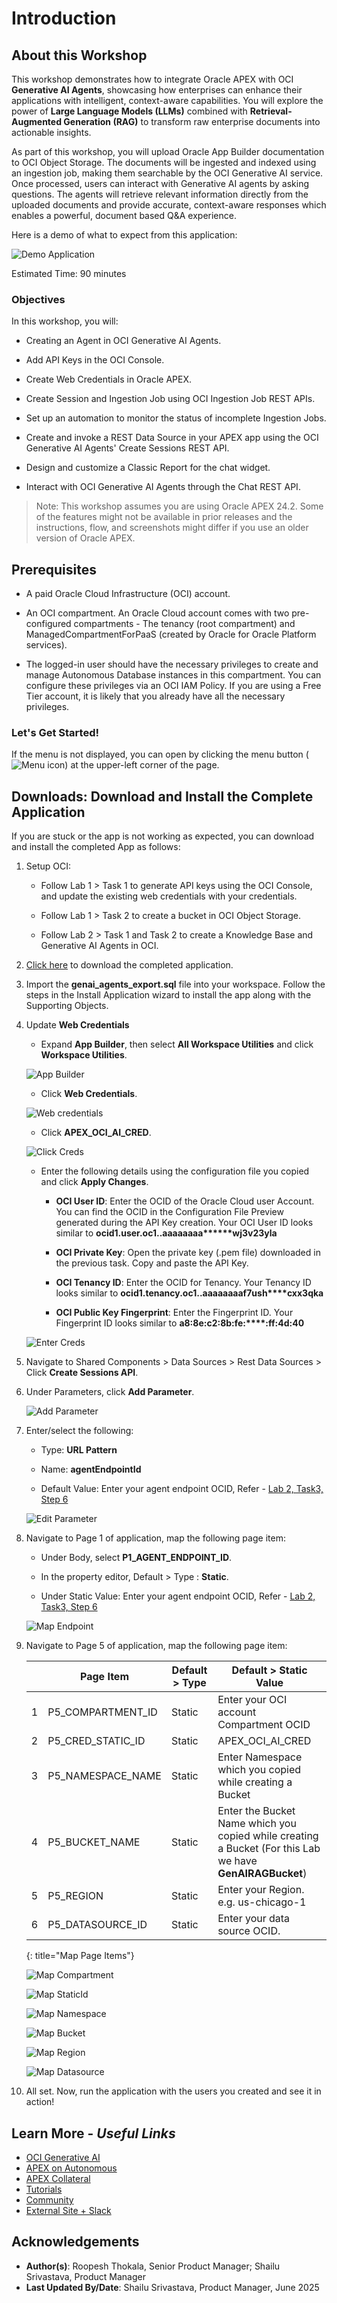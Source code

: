 # Introduction

## About this Workshop

This workshop demonstrates how to integrate Oracle APEX with OCI **Generative AI Agents**, showcasing how enterprises can enhance their applications with intelligent, context-aware capabilities. You will explore the power of **Large Language Models (LLMs)** combined with **Retrieval-Augmented Generation (RAG)** to transform raw enterprise documents into actionable insights.

As part of this workshop, you will upload Oracle App Builder documentation to OCI Object Storage. The documents will be ingested and indexed using an ingestion job, making them searchable by the OCI Generative AI service. Once processed, users can interact with Generative AI agents by asking questions. The agents will retrieve relevant information directly from the uploaded documents and provide accurate, context-aware responses which enables a powerful, document based Q&A experience.

Here is a demo of what to expect from this application:

![Demo Application](images/RAG.gif " ")

Estimated Time: 90 minutes

### Objectives

In this workshop, you will:

- Creating an Agent in OCI Generative AI Agents.

- Add API Keys in the OCI Console.

- Create Web Credentials in Oracle APEX.

- Create Session and Ingestion Job using OCI Ingestion Job REST APIs.

- Set up an automation to monitor the status of incomplete Ingestion Jobs.

- Create and invoke a REST Data Source in your APEX app using the OCI Generative AI Agents' Create Sessions REST API.

- Design and customize a Classic Report for the chat widget.

- Interact with OCI Generative AI Agents through the Chat REST API.

>Note: This workshop assumes you are using Oracle APEX 24.2. Some of the features might not be available in prior releases and the instructions, flow, and screenshots might differ if you use an older version of Oracle APEX.

## Prerequisites

- A paid Oracle Cloud Infrastructure (OCI) account.

- An OCI compartment. An Oracle Cloud account comes with two pre-configured compartments - The tenancy (root compartment) and ManagedCompartmentForPaaS (created by Oracle for Oracle Platform services).

- The logged-in user should have the necessary privileges to create and manage Autonomous Database instances in this compartment. You can configure these privileges via an OCI IAM Policy. If you are using a Free Tier account, it is likely that you already have all the necessary privileges.

### **Let's Get Started!**

If the menu is not displayed, you can open by clicking the menu button (![Menu icon](./images/menu-button.png)) at the upper-left corner of the page.

## Downloads: Download and Install the Complete Application

If you are stuck or the app is not working as expected, you can download and install the completed App as follows:

1. Setup OCI:

    - Follow Lab 1 > Task 1 to generate API keys using the OCI Console, and update the existing web credentials with your credentials.

    - Follow Lab 1 > Task 2 to create a bucket in OCI Object Storage.

    - Follow Lab 2 > Task 1 and Task 2 to create a Knowledge Base and Generative AI Agents in OCI.

2. [Click here](https://c4u04.objectstorage.us-ashburn-1.oci.customer-oci.com/p/EcTjWk2IuZPZeNnD_fYMcgUhdNDIDA6rt9gaFj_WZMiL7VvxPBNMY60837hu5hga/n/c4u04/b/livelabsfiles/o/genai_agents_export.sql) to download the completed application.

3. Import the **genai\_agents\_export.sql** file into your workspace. Follow the steps in the Install Application wizard to install the app along with the Supporting Objects.

4. Update **Web Credentials**

    - Expand **App Builder**, then select **All Workspace Utilities** and click **Workspace Utilities**.

    ![App Builder](images/download-appbuild.png " ")

    - Click **Web Credentials**.

    ![Web credentials](images/web-creds.png " ")

    - Click  **APEX\_OCI\_AI\_CRED**.

    ![Click Creds](images/click-creds.png " ")

    - Enter the following details using the configuration file you copied and click **Apply Changes**.

        - **OCI User ID**: Enter the OCID of the Oracle Cloud user Account. You can find the OCID in the Configuration File Preview generated during the API Key creation.
        Your OCI User ID looks similar to **ocid1.user.oc1..aaaaaaaa\*\*\*\*\*\*wj3v23yla**

        - **OCI Private Key**: Open the private key (.pem file) downloaded in the previous task. Copy and paste the API Key.

        - **OCI Tenancy ID**: Enter the OCID for Tenancy. Your Tenancy ID looks similar to **ocid1.tenancy.oc1..aaaaaaaaf7ush\*\*\*\*cxx3qka**

        - **OCI Public Key Fingerprint**: Enter the Fingerprint ID. Your Fingerprint ID looks similar to **a8:8e:c2:8b:fe:\*\*\*\*:ff:4d:40**

    ![Enter Creds](images/enter-creds.png " ")

5. Navigate to Shared Components > Data Sources > Rest Data Sources > Click **Create Sessions API**.

6. Under Parameters, click **Add Parameter**.

   ![Add Parameter](images/download-addparams.png " ")

7. Enter/select the following:

    - Type: **URL Pattern**

    - Name: **agentEndpointId**

    - Default Value: Enter your agent endpoint OCID, Refer - [Lab 2, Task3, Step 6](?lab=2-configure-kb-genai#Task3:FetchOCIDofGenerativeAIAgentandDataSource)

   ![Edit Parameter](images/download-eparams.png " ")

8. Navigate to Page 1 of application, map the following page item:

    - Under Body, select **P1\_AGENT\_ENDPOINT\_ID**.

    - In the property editor, Default > Type : **Static**.

    - Under Static Value:  Enter your agent endpoint OCID, Refer - [Lab 2, Task3, Step 6](?lab=2-configure-kb-genai#Task3:FetchOCIDofGenerativeAIAgentandDataSource)

   ![Map Endpoint](images/map-endpoint.png " ")

9. Navigate to Page 5 of application, map the following page item:

   |   | Page Item |Default > Type | Default > Static Value |
   |---|-----------------|------|----------|
   | 1 | P5\_COMPARTMENT\_ID| Static |Enter your OCI account Compartment OCID|
   | 2 | P5\_CRED\_STATIC\_ID|  Static | APEX\_OCI\_AI\_CRED |
   | 3 | P5\_NAMESPACE\_NAME| Static | Enter Namespace which you copied while creating a Bucket|
   | 4 | P5\_BUCKET\_NAME| Static | Enter the Bucket Name which you copied while creating a Bucket (For this Lab we have **GenAIRAGBucket**) |
   | 5 | P5\_REGION| Static | Enter your Region. e.g. us-chicago-1 |
   | 6 | P5\_DATASOURCE\_ID| Static | Enter your data source OCID.|
   {: title="Map Page Items"}

   ![Map Compartment](images/map-compid.png " ")

   ![Map StaticId](images/map-static.png " ")

   ![Map Namespace](images/map-namespace.png " ")

   ![Map Bucket](images/map-bucket.png " ")

   ![Map Region](images/map-region.png " ")

   ![Map Datasource](images/map-datasource.png " ")

10. All set. Now, run the application with the users you created and see it in action!

## Learn More - *Useful Links*

- [OCI Generative AI](https://www.oracle.com/artificial-intelligence/generative-ai/large-language-models/)
- [APEX on Autonomous](https://apex.oracle.com/autonomous)
- [APEX Collateral](https://www.oracle.com/database/technologies/appdev/apex/collateral.html)
- [Tutorials](https://apex.oracle.com/en/learn/tutorials)
- [Community](https://apex.oracle.com/community)
- [External Site + Slack](http://apex.world)

## Acknowledgements

- **Author(s)**: Roopesh Thokala, Senior Product Manager; Shailu Srivastava, Product Manager
- **Last Updated By/Date**: Shailu Srivastava, Product Manager, June 2025
